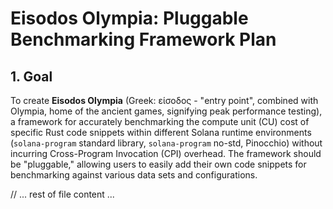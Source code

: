 # Eisodos Olympia: Pluggable Benchmarking Framework Plan

## 1. Goal

To create **Eisodos Olympia** (Greek: είσοδος - "entry point", combined with Olympia, home of the ancient games, signifying peak performance testing), a framework for accurately benchmarking the compute unit (CU) cost of specific Rust code snippets within different Solana runtime environments (`solana-program` standard library, `solana-program` no-std, Pinocchio) without incurring Cross-Program Invocation (CPI) overhead. The framework should be "pluggable," allowing users to easily add their own code snippets for benchmarking against various data sets and configurations.
 
// ... rest of file content ... 